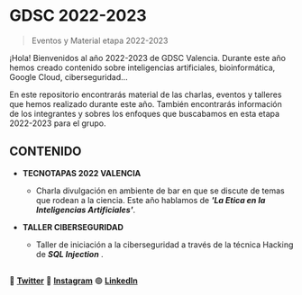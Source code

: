 # GDSC 2022-2023
> Eventos y Material etapa 2022-2023

¡Hola! Bienvenidos al año 2022-2023 de GDSC Valencia. Durante este año hemos creado contenido sobre inteligencias artificiales, bioinformática, Google Cloud, ciberseguridad...

En este repositorio encontrarás material de las charlas, eventos y talleres que hemos realizado durante este año. También encontrarás información de los integrantes y sobres los enfoques que buscabamos en esta etapa 2022-2023 para el grupo.

## CONTENIDO

- **TECNOTAPAS 2022 VALENCIA**
  * Charla divulgación en ambiente de bar en que se discute de temas que rodean a la ciencia. Este año hablamos de ***'La Etica en la Inteligencias Artificiales'***.
  
- **TALLER CIBERSEGURIDAD**
  * Taller de iniciación a la ciberseguridad a través de la técnica Hacking de ***SQL Injection*** .
  
##
:link: [**Twitter**](https://twitter.com/DSC_Valencia?s=20)
:blue_heart: [**Instagram**](https://instagram.com/gdsc_valencia?igshid=ZDdkNTZiNTM=)
:green_circle: [**LinkedIn**](https://www.linkedin.com/company/gdsc-valencia/)
